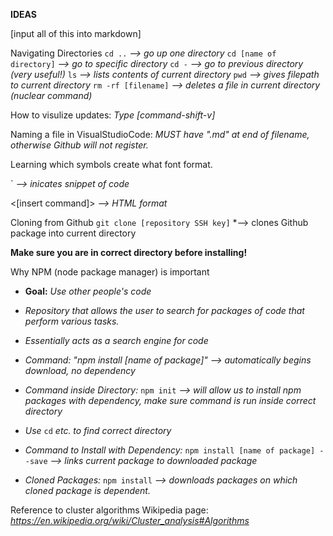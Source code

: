 **IDEAS**

[input all of this into markdown]


Navigating Directories
`cd ..` *--> go up one directory*
`cd [name of directory]` *--> go to specific directory*
`cd -` *--> go to previous directory (very useful!)*
`ls` *--> lists contents of current directory*
`pwd` *--> gives filepath to current directory*
`rm -rf [filename]` *--> deletes a file in current directory (nuclear command)*

How to visulize updates:
*Type [command-shift-v]*



Naming a file in VisualStudioCode:
*MUST have ".md" at end of filename, otherwise Github will not register.*


Learning which symbols create what font format.

\` *--> inicates snippet of code*

<[insert command]> *--> HTML format*



Cloning from Github
`git clone [repository SSH key]` *--> clones Github package into current directory

**Make sure you are in correct directory before installing!**

Why NPM (node package manager) is important

* **Goal:** *Use other people's code*

* *Repository that allows the user to search for packages of code that perform various tasks.*

* *Essentially acts as a search engine for code*

* *Command: "npm install [name of package]" --> automatically begins download, no dependency*

* *Command inside Directory:* `npm init` *--> will allow us to install npm packages with dependency, make sure command is run inside correct directory*
* *Use* `cd` *etc. to find correct directory*

* *Command to Install with Dependency:* `npm install [name of package] --save`  *--> links current package to downloaded package*

* *Cloned Packages:* `npm install` *--> downloads packages on which cloned package is dependent.*


Reference to cluster algorithms Wikipedia page:
*https://en.wikipedia.org/wiki/Cluster_analysis#Algorithms*
